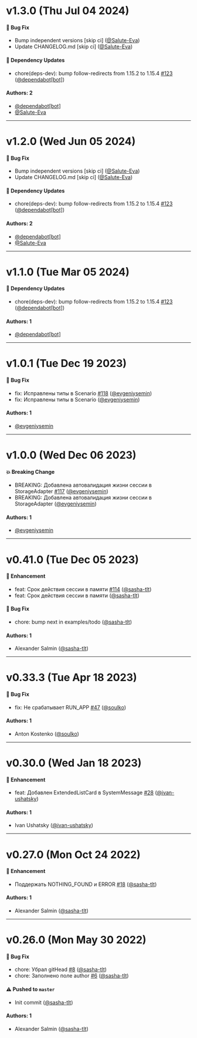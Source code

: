 # v1.3.0 (Thu Jul 04 2024)

#### 🐛 Bug Fix

- Bump independent versions \[skip ci\] ([@Salute-Eva](https://github.com/Salute-Eva))
- Update CHANGELOG.md \[skip ci\] ([@Salute-Eva](https://github.com/Salute-Eva))

#### 🔩 Dependency Updates

- chore(deps-dev): bump follow-redirects from 1.15.2 to 1.15.4 [#123](https://github.com/salute-developers/salutejs/pull/123) ([@dependabot[bot]](https://github.com/dependabot[bot]))

#### Authors: 2

- [@dependabot[bot]](https://github.com/dependabot[bot])
- [@Salute-Eva](https://github.com/Salute-Eva)

---

# v1.2.0 (Wed Jun 05 2024)

#### 🐛 Bug Fix

- Bump independent versions \[skip ci\] ([@Salute-Eva](https://github.com/Salute-Eva))
- Update CHANGELOG.md \[skip ci\] ([@Salute-Eva](https://github.com/Salute-Eva))

#### 🔩 Dependency Updates

- chore(deps-dev): bump follow-redirects from 1.15.2 to 1.15.4 [#123](https://github.com/salute-developers/salutejs/pull/123) ([@dependabot[bot]](https://github.com/dependabot[bot]))

#### Authors: 2

- [@dependabot[bot]](https://github.com/dependabot[bot])
- [@Salute-Eva](https://github.com/Salute-Eva)

---

# v1.1.0 (Tue Mar 05 2024)

#### 🔩 Dependency Updates

- chore(deps-dev): bump follow-redirects from 1.15.2 to 1.15.4 [#123](https://github.com/salute-developers/salutejs/pull/123) ([@dependabot[bot]](https://github.com/dependabot[bot]))

#### Authors: 1

- [@dependabot[bot]](https://github.com/dependabot[bot])

---

# v1.0.1 (Tue Dec 19 2023)

#### 🐛 Bug Fix

- fix: Исправлены типы в Scenario [#118](https://github.com/salute-developers/salutejs/pull/118) ([@evgeniysemin](https://github.com/evgeniysemin))
- fix: Исправлены типы в Scenario ([@evgeniysemin](https://github.com/evgeniysemin))

#### Authors: 1

- [@evgeniysemin](https://github.com/evgeniysemin)

---

# v1.0.0 (Wed Dec 06 2023)

#### 💥 Breaking Change

- BREAKING: Добавлена автовалидация жизни сессии в StorageAdapter [#117](https://github.com/salute-developers/salutejs/pull/117) ([@evgeniysemin](https://github.com/evgeniysemin))
- BREAKING: Добавлена автовалидация жизни сессии в StorageAdapter ([@evgeniysemin](https://github.com/evgeniysemin))

#### Authors: 1

- [@evgeniysemin](https://github.com/evgeniysemin)

---

# v0.41.0 (Tue Dec 05 2023)

#### 🚀 Enhancement

- feat: Срок действия сессии в памяти [#114](https://github.com/salute-developers/salutejs/pull/114) ([@sasha-tlt](https://github.com/sasha-tlt))
- feat: Срок действия сессии в памяти ([@sasha-tlt](https://github.com/sasha-tlt))

#### 🐛 Bug Fix

- chore: bump next in examples/todo ([@sasha-tlt](https://github.com/sasha-tlt))

#### Authors: 1

- Alexander Salmin ([@sasha-tlt](https://github.com/sasha-tlt))

---

# v0.33.3 (Tue Apr 18 2023)

#### 🐛 Bug Fix

- fix: Не срабатывает RUN_APP [#47](https://github.com/salute-developers/salutejs/pull/47) ([@soulko](https://github.com/soulko))

#### Authors: 1

- Anton Kostenko ([@soulko](https://github.com/soulko))

---

# v0.30.0 (Wed Jan 18 2023)

#### 🚀 Enhancement

- feat: Добавлен ExtendedListCard в SystemMessage [#28](https://github.com/salute-developers/salutejs/pull/28) ([@ivan-ushatsky](https://github.com/ivan-ushatsky))

#### Authors: 1

- Ivan Ushatsky ([@ivan-ushatsky](https://github.com/ivan-ushatsky))

---

# v0.27.0 (Mon Oct 24 2022)

#### 🚀 Enhancement

- Поддержать NOTHING_FOUND и ERROR [#18](https://github.com/salute-developers/salutejs/pull/18) ([@sasha-tlt](https://github.com/sasha-tlt))

#### Authors: 1

- Alexander Salmin ([@sasha-tlt](https://github.com/sasha-tlt))

---

# v0.26.0 (Mon May 30 2022)

#### 🐛 Bug Fix

- chore: Убрал gitHead [#8](https://github.com/salute-developers/salutejs/pull/8) ([@sasha-tlt](https://github.com/sasha-tlt))
- chore: Заполнено поле author [#6](https://github.com/salute-developers/salutejs/pull/6) ([@sasha-tlt](https://github.com/sasha-tlt))

#### ⚠️ Pushed to `master`

- Init commit ([@sasha-tlt](https://github.com/sasha-tlt))

#### Authors: 1

- Alexander Salmin ([@sasha-tlt](https://github.com/sasha-tlt))
